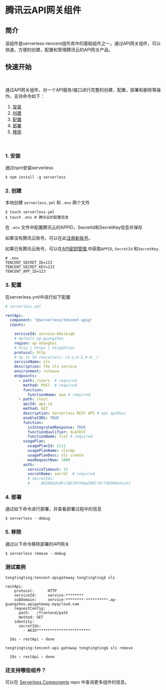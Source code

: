 # 腾讯云API网关组件

## 简介
该组件是serverless-tencent组件库中的基础组件之一。通过API网关组件，可以快速，方便的创建，配置和管理腾讯云的API网关产品。

## 快速开始
&nbsp;

通过API网关组件，对一个API服务/接口进行完整的创建，配置，部署和删除等操作。支持命令如下：

1. [安装](#1-安装)
2. [创建](#2-创建)
3. [配置](#3-配置)
4. [部署](#4-部署)
5. [移除](#5-移除)

&nbsp;

### 1. 安装

通过npm安装serverless

```console
$ npm install -g serverless
```

### 2. 创建

本地创建 `serverless.yml` 和 `.env` 两个文件

```console
$ touch serverless.yml
$ touch .env # 腾讯云的配置信息
```

在 `.env` 文件中配置腾讯云的APPID，SecretId和SecretKey信息并保存

如果没有腾讯云账号，可以在此[注册新账号](https://cloud.tencent.com/register)。

如果已有腾讯云账号，可以在[API密钥管理
](https://console.cloud.tencent.com/cam/capi)中获取`APPID`, `SecretId` 和`SecretKey`.

```
# .env
TENCENT_SECRET_ID=123
TENCENT_SECRET_KEY=123
TENCENT_APP_ID=123
```
### 3. 配置

在serverless.yml中进行如下配置

```yml
# serverless.yml

restApi:
  component: "@serverless/tencent-apig"
  inputs:

    serviceId: service-8dsikiq6 
    # default ap-guangzhou
    region: ap-shanghai  
    # http | https | http&https
    protocol: http 
    # Up to 50 characters，(a-z,A-Z,0-9,_)
    serviceName: sls
    description: the sls service 
    environment: release 
    endpoints:
      - path: /users  # required
        method: POST  # required
        function:
          functionName: aaa # required
      - path: /test
        apiId: api-id
        method: GET
        description: Serverless REST API # api apiDesc
        enableCORS: TRUE 
        function:
          isIntegratedResponse: TRUE 
          functionQualifier: $LATEST 
          functionName: fist # required
        usagePlan:
          usagePlanId: 1111
          usagePlanName: slscmp
          usagePlanDesc: sls create
          maxRequestNum: 1000
        auth:
          serviceTimeout: 15
          secretName: secret  # required
          # secretIds:
          #   - AKIDNSdvdFcJ8GJ9th6qeZH0ll8r7dE6HHaSuchJ

```

### 4. 部署

通过如下命令进行部署，并查看部署过程中的信息
```console
$ serverless --debug
```

### 5. 移除

通过以下命令移除部署的API网关
```console
$ serverless remove --debug
```

### 测试案例
```text
tongtingting:tencent-apigateway tongtingting$ sls

restApi: 
    protocol:      HTTP
    serviceId:     service-********
    subDomain:     service-********-**********.ap-guangzhou.apigateway.myqcloud.com
    requestConfig: 
      path:   /frontend/path
      method: GET
    identity: 
      secretIds: 
        - AKID************************

  16s › restApi › done
  
tongtingting:tencent-api-gateway tongtingting$ sls remove

  19s › restApi › done

```
### 还支持哪些组件？

可以在 [Serverless Components](https://github.com/serverless/components) repo 中查询更多组件的信息。
